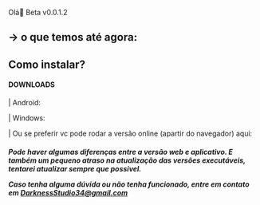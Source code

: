 
<p>Olá🤘 Beta v0.0.1.2</p>

<h2>-> o que temos até agora:</h2>


<h2>Como instalar?</h2>
 <h4>DOWNLOADS</h4>
 <p>| Android:   </p>
 <p>| Windows:  </p>
      
 <p>| Ou se preferir vc pode rodar a versão online (apartir do navegador) aqui:
    <p></p>
  <h5>  Pode haver algumas diferenças entre a versão web e aplicativo. E também um pequeno atraso na atualização das versões executáveis, tentarei atualizar sempre que possivel.
 
Caso tenha alguma dúvida ou não tenha funcionado, entre em contato em DarknessStudio34@gmail.com</h5>
